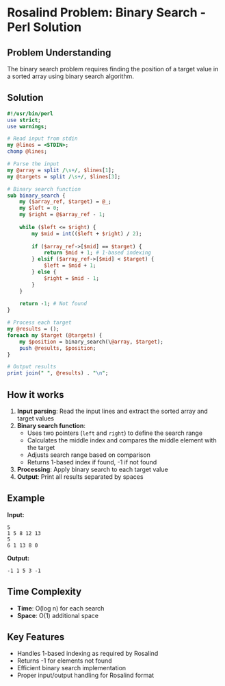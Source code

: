 # Rosalind Problem: Binary Search - Perl Solution

## Problem Understanding

The binary search problem requires finding the position of a target value in a sorted array using binary search algorithm.

## Solution

```perl
#!/usr/bin/perl
use strict;
use warnings;

# Read input from stdin
my @lines = <STDIN>;
chomp @lines;

# Parse the input
my @array = split /\s+/, $lines[1];
my @targets = split /\s+/, $lines[3];

# Binary search function
sub binary_search {
    my ($array_ref, $target) = @_;
    my $left = 0;
    my $right = @$array_ref - 1;
    
    while ($left <= $right) {
        my $mid = int(($left + $right) / 2);
        
        if ($array_ref->[$mid] == $target) {
            return $mid + 1; # 1-based indexing
        } elsif ($array_ref->[$mid] < $target) {
            $left = $mid + 1;
        } else {
            $right = $mid - 1;
        }
    }
    
    return -1; # Not found
}

# Process each target
my @results = ();
foreach my $target (@targets) {
    my $position = binary_search(\@array, $target);
    push @results, $position;
}

# Output results
print join(" ", @results) . "\n";
```

## How it works

1. **Input parsing**: Read the input lines and extract the sorted array and target values
2. **Binary search function**: 
   - Uses two pointers (`left` and `right`) to define the search range
   - Calculates the middle index and compares the middle element with the target
   - Adjusts search range based on comparison
   - Returns 1-based index if found, -1 if not found
3. **Processing**: Apply binary search to each target value
4. **Output**: Print all results separated by spaces

## Example

**Input:**
```
5
1 5 8 12 13
5
6 1 13 8 0
```

**Output:**
```
-1 1 5 3 -1
```

## Time Complexity
- **Time**: O(log n) for each search
- **Space**: O(1) additional space

## Key Features
- Handles 1-based indexing as required by Rosalind
- Returns -1 for elements not found
- Efficient binary search implementation
- Proper input/output handling for Rosalind format

